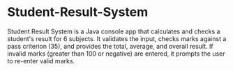 # Student-Result-System
Student Result System is a Java console app that calculates and checks a student's result for 6 subjects. It validates the input, checks marks against a pass criterion (35), and provides the total, average, and overall result. If invalid marks (greater than 100 or negative) are entered, it prompts the user to re-enter valid marks. 
